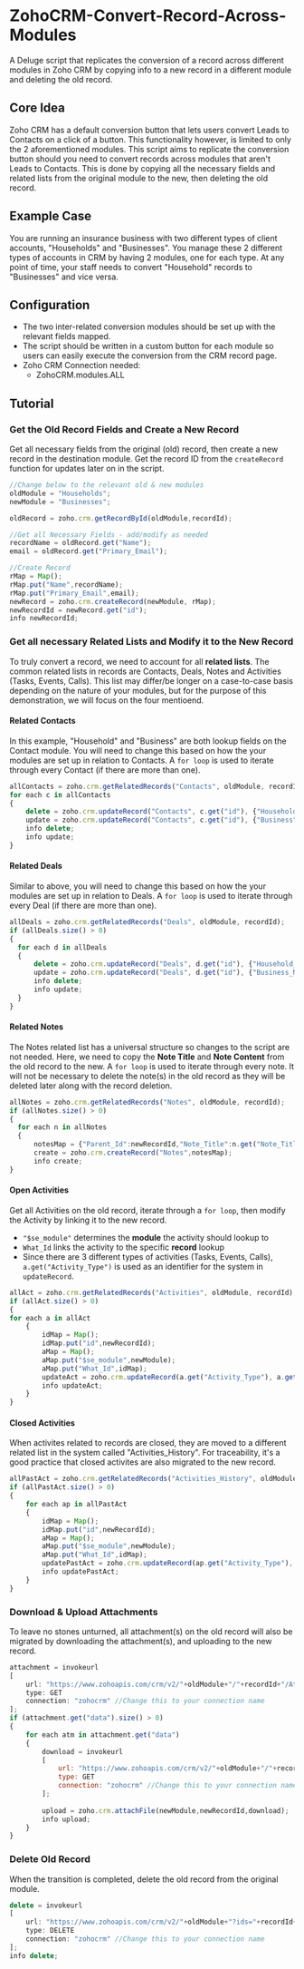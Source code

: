 # ZohoCRM-Convert-Record-Across-Modules
A Deluge script that replicates the conversion of a record across different modules in Zoho CRM by copying info to a new record in a different module and deleting the old record.

## Core Idea
Zoho CRM has a default conversion button that lets users convert Leads to Contacts on a click of a button. This functionality however, is limited to only the 2 aforementioned modules. This script aims to replicate the conversion button should you need to convert records across modules that aren't Leads to Contacts. This is done by copying all the necessary fields and related lists from the original module to the new, then deleting the old record.

## Example Case
You are running an insurance business with two different types of client accounts, "Households" and "Businesses". You manage these 2 different types of accounts in CRM by having 2 modules, one for each type. At any point of time, your staff needs to convert "Household" records to "Businesses" and vice versa.

## Configuration
* The two inter-related conversion modules should be set up with the relevant fields mapped.
* The script should be written in a custom button for each module so users can easily execute the conversion from the CRM record page.
* Zoho CRM Connection needed:
  * ZohoCRM.modules.ALL

## Tutorial
### Get the Old Record Fields and Create a New Record
Get all necessary fields from the original (old) record, then create a new record in the destination module. Get the record ID from the `createRecord` function for updates later on in the script.

```javascript
//Change below to the relevant old & new modules
oldModule = "Households";
newModule = "Businesses";

oldRecord = zoho.crm.getRecordById(oldModule,recordId);

//Get all Necessary Fields - add/modify as needed
recordName = oldRecord.get("Name");
email = oldRecord.get("Primary_Email");

//Create Record
rMap = Map();
rMap.put("Name",recordName);
rMap.put("Primary_Email",email);
newRecord = zoho.crm.createRecord(newModule, rMap);
newRecordId = newRecord.get("id");
info newRecordId;
```
### Get all necessary Related Lists and Modify it to the New Record
To truly convert a record, we need to account for all **related lists**. The common related lists in records are Contacts, Deals, Notes and Activities (Tasks, Events, Calls). This list may differ/be longer on a case-to-case basis depending on the nature of your modules, but for the purpose of this demonstration, we will focus on the four mentioend.

#### Related Contacts
In this example, "Household" and "Business" are both lookup fields on the Contact module. You will need to change this based on how the your modules are set up in relation to Contacts. A `for loop` is used to iterate through every Contact (if there are more than one).
```javascript
allContacts = zoho.crm.getRelatedRecords("Contacts", oldModule, recordId);
for each c in allContacts
{
	delete = zoho.crm.updateRecord("Contacts", c.get("id"), {"Household" : ""});
	update = zoho.crm.updateRecord("Contacts", c.get("id"), {"Business" : newRecordId});
	info delete;
	info update;
}
```

#### Related Deals
Similar to above, you will need to change this based on how the your modules are set up in relation to Deals. A `for loop` is used to iterate through every Deal (if there are more than one).
```javascript
allDeals = zoho.crm.getRelatedRecords("Deals", oldModule, recordId);
if (allDeals.size() > 0)
{
  for each d in allDeals
  {
	  delete = zoho.crm.updateRecord("Deals", d.get("id"), {"Household_Name" : ""});
	  update = zoho.crm.updateRecord("Deals", d.get("id"), {"Business_Name" : newRecordId});
	  info delete;
	  info update;
  }
}
```

#### Related Notes
The Notes related list has a universal structure so changes to the script are not needed. Here, we need to copy the **Note Title** and **Note Content** from the old record to the new. A `for loop` is used to iterate through every note. It will not be necessary to delete the note(s) in the old record as they will be deleted later along with the record deletion.

```javascript
allNotes = zoho.crm.getRelatedRecords("Notes", oldModule, recordId);
if (allNotes.size() > 0)
{
  for each n in allNotes
  {
	  notesMap = {"Parent_Id":newRecordId,"Note_Title":n.get("Note_Title"),"Note_Content":n.get("Note_Content"),"$se_module": newModule};
	  create = zoho.crm.createRecord("Notes",notesMap);
	  info create;
}
```

#### Open Activities
Get all Activities on the old record, iterate through a `for loop`, then modify the Activity by linking it to the new record. 
* `"$se_module"` determines the **module** the activity should lookup to
* `What_Id` links the activity to the specific **record** lookup
* Since there are 3 different types of activities (Tasks, Events, Calls), `a.get("Activity_Type")` is used as an identifier for the system in `updateRecord`.

```javascript
allAct = zoho.crm.getRelatedRecords("Activities", oldModule, recordId);
if (allAct.size() > 0)
{
for each a in allAct
	{
		idMap = Map();
		idMap.put("id",newRecordId);
		aMap = Map();
		aMap.put("$se_module",newModule);
		aMap.put("What_Id",idMap);
		updateAct = zoho.crm.updateRecord(a.get("Activity_Type"), a.get("id"), aMap);
		info updateAct;
	}
}
```

#### Closed Activities
When activites related to records are closed, they are moved to a different related list in the system called "Activities_History". For traceability, it's a good practice that closed activites are also migrated to the new record.

```javascript
allPastAct = zoho.crm.getRelatedRecords("Activities_History", oldModule, recordId);
if (allPastAct.size() > 0)
{
	for each ap in allPastAct
	{
		idMap = Map();
		idMap.put("id",newRecordId);
		aMap = Map();
		aMap.put("$se_module",newModule);
		aMap.put("What_Id",idMap);
		updatePastAct = zoho.crm.updateRecord(ap.get("Activity_Type"), ap.get("id"), aMap);
		info updatePastAct;
	}
}
```

### Download & Upload Attachments
To leave no stones unturned, all attachment(s) on the old record will also be migrated by downloading the attachment(s), and uploading to the new record.
```javascript
attachment = invokeurl
[
	url: "https://www.zohoapis.com/crm/v2/"+oldModule+"/"+recordId+"/Attachments"
	type: GET
	connection: "zohocrm" //Change this to your connection name
];
if (attachment.get("data").size() > 0)
{
	for each atm in attachment.get("data")
	{
		download = invokeurl
		[
			url: "https://www.zohoapis.com/crm/v2/"+oldModule+"/"+recordId+"/Attachments/"+atm.get("id")
			type: GET
			connection: "zohocrm" //Change this to your connection name
		];
		
		upload = zoho.crm.attachFile(newModule,newRecordId,download);
		info upload;
	}
}
```

### Delete Old Record
When the transition is completed, delete the old record from the original module.
```javascript
delete = invokeurl
[
	url: "https://www.zohoapis.com/crm/v2/"+oldModule+"?ids="+recordId+"&wf_trigger=true"
	type: DELETE
	connection: "zohocrm" //Change this to your connection name
];
info delete;
```
